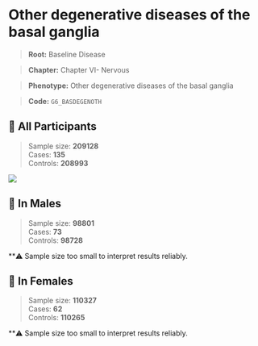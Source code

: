 # Other degenerative diseases of the basal ganglia

> **Root:** Baseline Disease  

> **Chapter:** Chapter VI- Nervous  

> **Phenotype:** Other degenerative diseases of the basal ganglia  

> **Code:** `G6_BASDEGENOTH`

## 🧪 All Participants  
> Sample size: **209128**  
> Cases: **135**  
> Controls: **208993**
<img src="/Disease/Figures/ALL/Incidence/G6_BASDEGENOTH.png"/>
<CsvTable src="/public/Disease/Data/ALL/Incidence/COX_G6_BASDEGENOTH.csv" label="🔍 View full results" />

## 👨 In Males  
> Sample size: **98801**  
> Cases: **73**  
> Controls: **98728**

**⚠️ Sample size too small to interpret results reliably.


## 👩 In Females  
> Sample size: **110327**  
> Cases: **62**  
> Controls: **110265**

**⚠️ Sample size too small to interpret results reliably.

